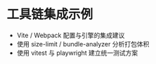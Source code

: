 # 工具链集成示例

- Vite / Webpack 配置与引擎的集成建议
- 使用 size-limit / bundle-analyzer 分析打包体积
- 使用 vitest 与 playwright 建立统一测试方案

